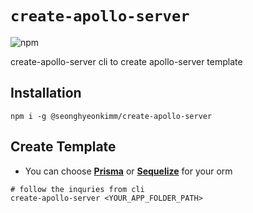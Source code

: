 # `create-apollo-server`

![npm](https://img.shields.io/npm/v/@seonghyeonkimm/create-apollo-server)

create-apollo-server cli to create apollo-server template

## Installation

```shellscript
npm i -g @seonghyeonkimm/create-apollo-server
```

## Create Template

- You can choose [**Prisma**](https://www.prisma.io/docs/) or [**Sequelize**](https://sequelize.org/master/) for your orm

```shellscript
# follow the inquries from cli
create-apollo-server <YOUR_APP_FOLDER_PATH>
```
